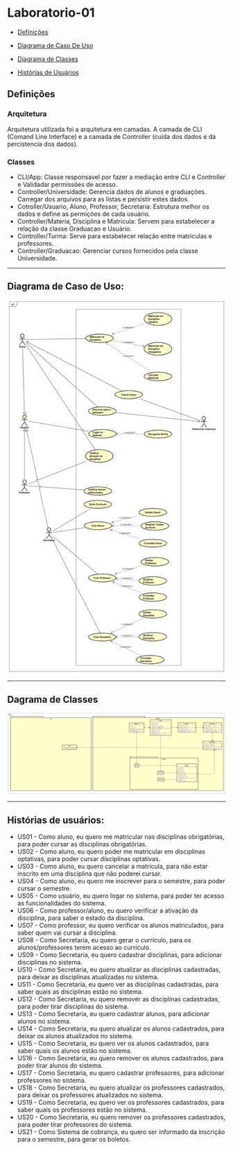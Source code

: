 # Laboratorio-01

- [Definições](#definições)

- [Diagrama de Caso De Uso](#diagrama-de-caso-de-uso)

- [Diagrama de Classes](#dagrama-de-Classes)

- [Histórias de Usuários](#hist%C3%B3rias-de-usu%C3%A1rios)


## Definições

### Arquitetura

Arquitetura utilizada foi a arquitetura em camadas. A camada de CLI (Comand Line Interface) e a camada de Controller (cuida dos dados e da percistencia dos dados).

### Classes

- CLI/App: Classe responsavel por fazer a mediação entre CLI e Controller e Validadar permissões de acesso.
- Controller/Universidade: Gerencia dados de alunos e graduações. Carregar dos arquivos para as listas e persistir estes dados.
- Cotroller/Usuario, Aluno, Professor, Secretaria: Estrutura melhor os dados e define as permições de cada usuário.
- Controller/Materia, Disciplina e Matricula: Servem para estabelecer a relação da classe Graduacao e Usuário.
- Controller/Turma: Serve para estabelecer relação entre matriculas e professores.
- Controller/Graduacao: Gerenciar cursos fornecidos pela classe Universidade.
---

## Diagrama de Caso de Uso:

![Diagrama_CasoDeUso](./Projeto/Diagrama%20de%20Caso%20de%20Uso.png)

---
  
## Dagrama de Classes

![Diagrama_Classes](./Projeto/Diagrama%20de%20Classe.png)

---

## Histórias de usuários:
* US01 - Como aluno, eu quero me matricular nas disciplinas obrigatórias, para poder cursar as disciplinas obrigatórias.
* US02 - Como aluno, eu quero poder me matricular em disciplinas optativas, para poder cursar disciplinas optativas.
* US03 - Como aluno, eu quero cancelar a matrícula, para não estar inscrito em uma disciplina que não poderei cursar.
* US04 - Como aluno, eu quero me inscrever para o semestre, para poder cursar o semestre.
* US05 - Como usuário, eu quero logar no sistema, para poder ter acesso as funcionalidades do sistema.
* US06 - Como professor/aluno, eu quero verificar a ativação da disciplina, para saber o estado da disciplina.
* US07 - Como professor, eu quero verificar os alunos matriculados, para saber quem vai cursar a disciplina.
* US08 - Como Secretaria, eu quero gerar o currículo, para os alunos/professores terem acesso ao currículo.
* US09 - Como Secretaria, eu quero cadastrar disciplinas, para adicionar disciplinas no sistema.
* US10 - Como Secretaria, eu quero atualizar as disciplinas cadastradas, para deixar as disciplinas atualizadas no sistema.
* US11 - Como Secretaria, eu quero ver as disciplinas cadastradas, para saber quais as disciplinas estão no sistema.
* US12 - Como Secretaria, eu quero remover as disciplinas cadastradas, para poder tirar disciplinas do sistema.
* US13 - Como Secretaria, eu quero cadastrar alunos, para adicionar alunos no sistema.
* US14 - Como Secretaria, eu quero atualizar os alunos cadastrados, para deixar os alunos atualizados no sistema.
* US15 - Como Secretaria, eu quero ver os alunos cadastrados, para saber quais os alunos estão no sistema.
* US16 - Como Secretaria, eu quero remover os alunos cadastrados, para poder tirar alunos do sistema.
* US17 - Como Secretaria, eu quero cadastrar professores, para adicionar professores no sistema.
* US18 - Como Secretaria, eu quero atualizar os professores cadastrados, para deixar os professores atualizados no sistema.
* US19 - Como Secretaria, eu quero ver os professores cadastrados, para saber quais os professores estão no sistema.
* US20 - Como Secretaria, eu quero remover os professores cadastrados, para poder tirar professores do sistema.
* US21 - Como Sistema de cobrança, eu quero ser informado da inscrição para o semestre, para gerar os boletos.
